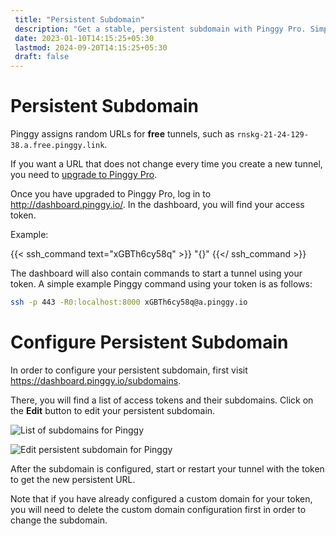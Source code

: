 ```yaml
---
 title: "Persistent Subdomain" 
 description: "Get a stable, persistent subdomain with Pinggy Pro. Simplify URL management for seamless and secure access. Upgrade now for a hassle-free experience."
 date: 2023-01-10T14:15:25+05:30
 lastmod: 2024-09-20T14:15:25+05:30
 draft: false 
---
```


# Persistent Subdomain

Pinggy assigns random URLs for **free** tunnels, such as `rnskg-21-24-129-38.a.free.pinggy.link`.

If you want a URL that does not change every time you create a new tunnel, you need to <a target="_blank" href="https://pinggy.io/#prices">upgrade to Pinggy Pro</a>.

Once you have upgraded to Pinggy Pro, log in to <a target="_blank" href="http://dashboard.pinggy.io/">http://dashboard.pinggy.io/</a>. In the dashboard, you will find your access token.


Example:

{{< ssh_command text="xGBTh6cy58q" >}}
"{}"
{{</ ssh_command >}}


The dashboard will also contain commands to start a tunnel using your token. A simple example Pinggy command using your token is as follows:

```bash
ssh -p 443 -R0:localhost:8000 xGBTh6cy58q@a.pinggy.io
```

# Configure Persistent Subdomain


In order to configure your persistent subdomain, first visit  <a target="_blank" href="https://dashboard.pinggy.io/subdomains">https://dashboard.pinggy.io/subdomains</a>.

There, you will find a list of access tokens and their subdomains. Click on the **Edit** button to edit your persistent subdomain.




![List of subdomains for Pinggy](/doc_img/subdomain/subdomain1.png)

![Edit persistent subdomain for Pinggy](/doc_img/subdomain/subdomain2.png)

After the subdomain is configured, start or restart your tunnel with the token to get the new persistent URL.

Note that if you have already configured a custom domain for your token, you will need to delete the custom domain configuration first in order to change the subdomain.